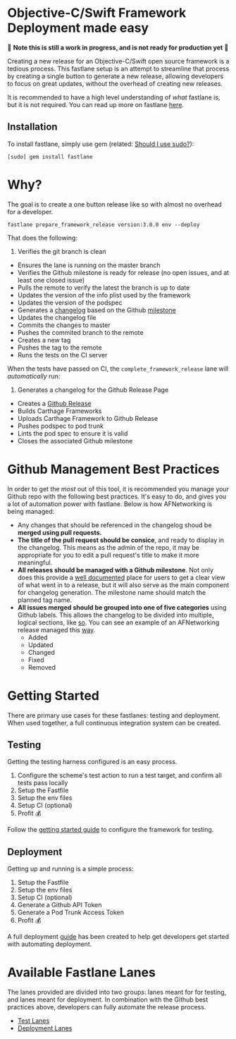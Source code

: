 Objective-C/Swift Framework Deployment made easy
================

🚧 **Note this is still a work in progress, and is not ready for production yet** 🚧

Creating a new release for an Objective-C/Swift open source framework is a tedious process. This fastlane setup is an attempt to streamline that process by creating a single button to generate a new release, allowing developers to focus on great updates, without the overhead of creating new releases.

It is recommended to have a high level understanding of _what_ fastlane is, but it is not required. You can read up more on fastlane [here](https://github.com/fastlane/fastlane/tree/master/docs).

## Installation
To install fastlane, simply use gem (related: [Should I use sudo?](http://stackoverflow.com/a/2119413)):

```
[sudo] gem install fastlane
```

# Why?
The goal is to create a one button release like so with almost no overhead for a developer. 

```
fastlane prepare_framework_release version:3.0.0 env --deploy
```

That does the following:

 1. Verifies the git branch is clean
 * Ensures the lane is running on the master branch
 * Verifies the Github milestone is ready for release (no open issues, and at least one closed issue)
 * Pulls the remote to verify the latest the branch is up to date
 * Updates the version of the info plist used by the framework
 * Updates the version of the podspec
 * Generates a [changelog](https://github.com/AFNetworking/AFNetworking/blob/master/CHANGELOG.md#262-11062015) based on the Github [milestone](https://github.com/AFNetworking/AFNetworking/issues?q=milestone%3A2.6.2+is%3Aclosed)
 * Updates the changelog file
 * Commits the changes to master
 * Pushes the commited branch to the remote
 * Creates a new tag
 * Pushes the tag to the remote
 * Runs the tests on the CI server

When the tests have passed on CI, the `complete_framework_release` lane will _automatically_ run:
 
 1. Generates a changelog for the Github Release Page
 * Creates a [Github Release](https://github.com/AFNetworking/AFNetworking/releases/tag/2.6.2)
 * Builds Carthage Frameworks
 * Uploads Carthage Framework to Github Release
 * Pushes podspec to pod trunk
 * Lints the pod spec to ensure it is valid
 * Closes the associated Github milestone


# Github Management Best Practices

In order to get the _most_ out of this tool, it is recommended you manage your Github repo with the following best practices. It's easy to do, and gives you a lot of automation power with fastlane. Below is how AFNetworking is being managed:

* Any changes that should be referenced in the changelog shoud be **merged using pull requests.**
* **The title of the pull request should be consice**, and ready to display in the changelog. This means as the admin of the repo, it may be appropriate for you to edit a pull request's title to make it more meaningful.
* **All releases should be managed with a Github milestone**. Not only does this provide a [well documented](https://github.com/AFNetworking/AFNetworking/issues?q=milestone%3A2.6.2) place for users to get a clear view of what went in to a release, but it will also serve as the main component for changelog generation. The milestone name should match the planned tag name.
* **All issues merged should be grouped into one of five categories** using Github labels. This allows the changelog to be divided into multiple, logical sections, like [so](https://github.com/AFNetworking/AFNetworking/blob/master/CHANGELOG.md#262-11062015). You can see an example of an AFNetworking release managed this [way](https://github.com/AFNetworking/AFNetworking/issues?q=milestone%3A2.6.2+is%3Aclosed).
	* Added
	* Updated
	* Changed
	* Fixed
	* Removed

# Getting Started
There are primary use cases for these fastlanes: testing and deployment. When used together, a full continuous integration system can be created.

## Testing
Getting the testing harness configured is an easy process.

1. Configure the scheme's test action to run a test target, and confirm all tests pass locally
2. Setup the Fastfile
2. Setup the env files
3. Setup CI (optional)
4. Profit 💰

Follow the [getting started guide](docs/TestingGuide.md) to configure the framework for testing.

## Deployment

Getting up and running is a simple process:

1. Setup the Fastfile
2. Setup the env files
3. Setup CI (optional)
4. Generate a Github API Token
5. Generate a Pod Trunk Access Token
6. Profit 💰

A full deployment [guide](docs/DeploymentGuide.md) has been created to help get developers get started with automating deployment.

# Available Fastlane Lanes
The lanes provided are divided into two groups: lanes meant for for testing, and lanes meant for deployment. In combination with the Github best practices above, developers can fully automate the release process.

* [Test Lanes](docs/TestLanes.md)
* [Deployment Lanes](docs/DeployLanes.md)
